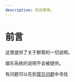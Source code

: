 ```yaml
---
description: 欢迎使用。
---
```


# 前言

这里提供了关于群管的一切说明。

娱乐系统的说明不会被提供。

 有问题可以先到[常见问题](../chang-jian-wen-ti.md)中寻找

